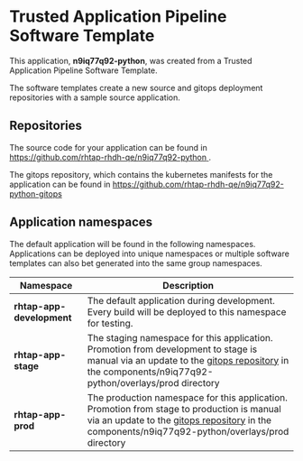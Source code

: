 # Trusted Application Pipeline Software Template

This application, **n9iq77q92-python**, was created from a Trusted Application Pipeline Software Template.

The software templates create a new source and gitops deployment repositories with a sample source application. 

## Repositories

The source code for your application can be found in [https://github.com/rhtap-rhdh-qe/n9iq77q92-python ](https://github.com/rhtap-rhdh-qe/n9iq77q92-python ).
 
The gitops repository, which contains the kubernetes manifests for the application can be found in 
[https://github.com/rhtap-rhdh-qe/n9iq77q92-python-gitops ](https://github.com/rhtap-rhdh-qe/n9iq77q92-python-gitops ) 

## Application namespaces 

The default application will be found in the following namespaces. Applications can be deployed into unique namespaces or multiple software templates can also bet generated into the same group namespaces.  

|  Namespace   |  Description   |  
| -------- | -------- |   
| **rhtap-app-development** | The default application during development. Every build will be deployed to this namespace for testing. | 
| **rhtap-app-stage** | The staging namespace for this application. Promotion from development to stage is manual via an update to the [gitops repository](https://github.com/rhtap-rhdh-qe/n9iq77q92-python-gitops ) in the components/n9iq77q92-python/overlays/prod directory |  
| **rhtap-app-prod** | The production namespace for this application. Promotion from stage to production is manual via an update to the [gitops repository](https://github.com/rhtap-rhdh-qe/n9iq77q92-python-gitops ) in the components/n9iq77q92-python/overlays/prod directory | 